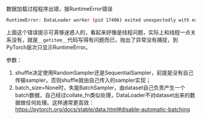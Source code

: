 数据加载过程程序出错，报RuntimeError错误

```bash
RuntimeError: DataLoader worker (pid 17406) exited unexpectedly with exit code 1. Details are lost due to multiprocessing
```

上面这个错误提示可真够迷惑人的，看起来好像是线程问题，实际上和线程一点关系没有，就是`__getitem__`代码写得有问题而已，抛出了异常没有捕捉，到PyTorch层次只显示RuntimeError。



参数：

1. shuffle决定使用RandomSampler还是SequentialSampler，前提是没有自己传输sampler，否则shuffle就由自己传入的sampler实现；
2. batch_size=None时，失能BatchSampler，由dataset自己负责产生一个batch数据，自己经过collate_fn类似处理，DataLoader不对dataset出来的数据做任何处理。这样通常更高效：https://pytorch.org/docs/stable/data.html#disable-automatic-batching


